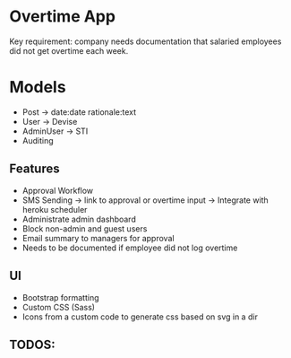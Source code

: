 # Overtime App
Key requirement: company needs documentation that salaried employees did not get overtime each week.

# Models
- Post -> date:date rationale:text
- User -> Devise
- AdminUser -> STI
- Auditing

## Features
- Approval Workflow
- SMS Sending -> link to approval or overtime input -> Integrate with heroku scheduler
- Administrate admin dashboard
- Block non-admin and guest users
- Email summary to managers for approval
- Needs to be documented if employee did not log overtime

## UI
+ Bootstrap formatting
+ Custom CSS (Sass)
+ Icons from a custom code to generate css based on svg in a dir

## TODOS:
